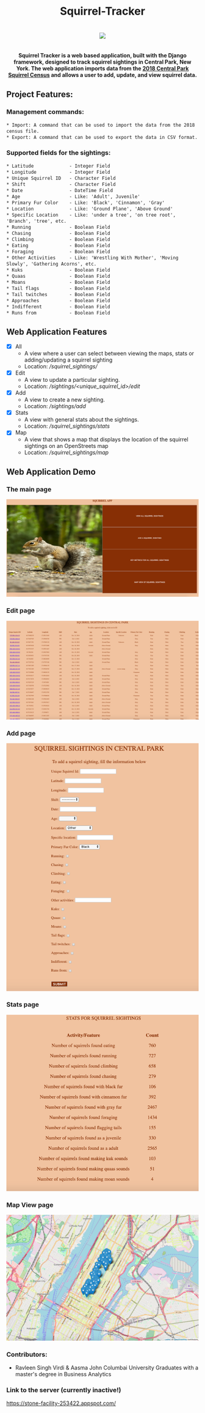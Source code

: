 <h1 align="center"> Squirrel-Tracker 

![](https://encrypted-tbn0.gstatic.com/images?q=tbn:ANd9GcSDmxds7w_jy3_ZUSU7n9mxwqa-EwfldIOv0kIfusMwLYt7OYeY&s.jpg)
</h1>
<h4 align="center">Squirrel Tracker is a web based application, built with the Django framework, designed to track squirrel sightings in Central Park, New York. The web application imports data from the  <a href="https://data.cityofnewyork.us/Environment/2018-Central-Park-Squirrel-Census-Squirrel-Data/vfnx-vebw">2018 Central Park Squirrel Census</a> and allows a user to add, update, and view squirrel data. 
</h4>

## Project Features:
### Management commands:
    * Import: A command that can be used to import the data from the 2018 census file.
    * Export: A command that can be used to export the data in CSV format.
### Supported fields for the sightings:
    * Latitude             - Integer Field
    * Longitude            - Integer Field
    * Unique Squirrel ID   - Character Field
    * Shift                - Character Field
    * Date                 - DateTime Field
    * Age                  - Like: 'Adult', Juvenile'
    * Primary Fur Color    - Like: 'Black', 'Cinnamon', 'Gray'
    * Location             - Like: 'Ground Plane', 'Above Ground'
    * Specific Location    - Like: 'under a tree', 'on tree root', 'Branch', 'tree', etc.  
    * Running              - Boolean Field
    * Chasing              - Boolean Field
    * Climbing             - Boolean Field
    * Eating               - Boolean Field
    * Foraging             - Boolean Field
    * Other Activities     - Like: 'Wrestling With Mother', 'Moving Slowly', 'Gathering Acorns', etc.
    * Kuks                 - Boolean Field
    * Quaas                - Boolean Field
    * Moans                - Boolean Field
    * Tail flags           - Boolean Field
    * Tail twitches        - Boolean Field
    * Approaches           - Boolean Field
    * Indifferent          - Boolean Field
    * Runs from            - Boolean Field

## Web Application Features
- [x] All
    + A view where a user can select between viewing the maps, stats or adding/updating a squirrel sighting
    + Location: */squirrel_sightings/*
- [x] Edit
    + A view to update a particular sighting. 
    + Location: */sightings/<unique_squirrel_id>/edit*
- [x] Add
    + A view to create a new sighting. 
    + Location: */sightings/add*
- [x] Stats
    + A view with general stats about the sightings.
    + Location: */squirrel_sightings/stats*
- [x] Map
    + A view that shows a map that displays the location of the squirrel sightings on an OpenStreets map
    + Location: */squirrel_sightings/map*
    
## Web Application Demo 
### The main page
![Screenshot](5.png)
### Edit page
![Screenshot](4.png)
### Add page
![Screenshot](3.png)
### Stats page
![Screenshot](2.png)
### Map View page
![Screenshot](1.png)

### Contributors:
* Ravleen Singh Virdi & Aasma John
Columbai University Graduates with a master's degree in Business Analytics
    

### Link to the server (currently inactive!)
https://stone-facility-253422.appspot.com/



